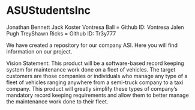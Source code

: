 # ASUStudentsInc
Jonathan Bennett
Jack Koster
Vontresa Ball = Github ID: Vontresa
Jalen Pugh
TreyShawn Ricks = Github ID: Tr3y777

We have created a repository for our company ASI. Here you will find information on our project.

Vision Statement:
  This product will be a software-based record keeping system for maintenance work done on a fleet of vehicles. The target customers are those companies or individuals who manage any type of a fleet of vehicles ranging anywhere from a semi-truck company to a taxi company. This product will greatly simplify these types of company’s mandatory record keeping requirements and allow them to better manage the maintenance work done to their fleet.

